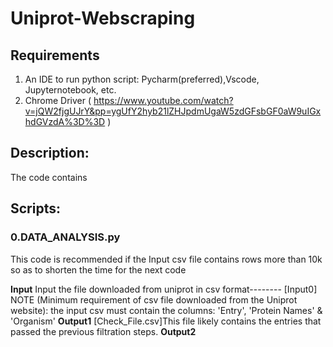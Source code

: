 # Uniprot-Webscraping
## Requirements
1. An IDE to run python script: Pycharm(preferred),Vscode, Jupyternotebook, etc.
2. Chrome Driver ( https://www.youtube.com/watch?v=jQW2fjgUJrY&pp=ygUfY2hyb21lZHJpdmUgaW5zdGFsbGF0aW9uIGxhdGVzdA%3D%3D )
## Description:
The code contains 
## Scripts:
### 0.DATA_ANALYSIS.py
This code is recommended if the Input csv file contains rows more than 10k so as to shorten the time for the next code

**Input**
Input the file downloaded from uniprot in csv format-------- [Input0]
NOTE (Minimum requirement of csv file downloaded from the Uniprot website): the input csv must contain the columns: 'Entry', 'Protein Names' & 'Organism'
**Output1**
[Check_File.csv]This file likely contains the entries that passed the previous filtration steps.
**Output2**

